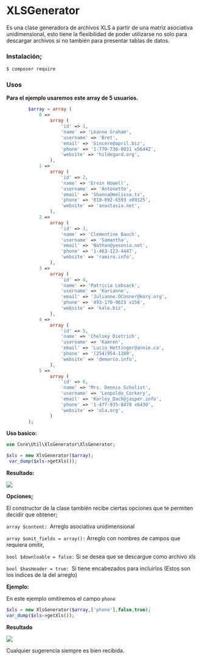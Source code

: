 # XLSGenerator

Es una clase generadora de archivos XLS a partir de una matriz asociativa unidimensional, esto tiene la flexibilidad de poder utilizarse no solo para descargar archivos si no también para presentar tablas de datos.


### Instalación;

```bash
$ composer require 
```

### Usos


**Para el ejemplo usaremos este array de 5 usuarios.**

```php
        $array = array (
            0 =>
                array (
                    'id' => 1,
                    'name' => 'Leanne Graham',
                    'username' => 'Bret',
                    'email' => 'Sincere@april.biz',
                    'phone' => '1-770-736-8031 x56442',
                    'website' => 'hildegard.org',
                ),
            1 =>
                array (
                    'id' => 2,
                    'name' => 'Ervin Howell',
                    'username' => 'Antonette',
                    'email' => 'Shanna@melissa.tv',
                    'phone' => '010-692-6593 x09125',
                    'website' => 'anastasia.net',
                ),
            2 =>
                array (
                    'id' => 3,
                    'name' => 'Clementine Bauch',
                    'username' => 'Samantha',
                    'email' => 'Nathan@yesenia.net',
                    'phone' => '1-463-123-4447',
                    'website' => 'ramiro.info',
                ),
            3 =>
                array (
                    'id' => 4,
                    'name' => 'Patricia Lebsack',
                    'username' => 'Karianne',
                    'email' => 'Julianne.OConner@kory.org',
                    'phone' => '493-170-9623 x156',
                    'website' => 'kale.biz',
                ),
            4 =>
                array (
                    'id' => 5,
                    'name' => 'Chelsey Dietrich',
                    'username' => 'Kamren',
                    'email' => 'Lucio_Hettinger@annie.ca',
                    'phone' => '(254)954-1289',
                    'website' => 'demarco.info',
                ),
            5 =>
                array (
                    'id' => 6,
                    'name' => 'Mrs. Dennis Schulist',
                    'username' => 'Leopoldo_Corkery',
                    'email' => 'Karley_Dach@jasper.info',
                    'phone' => '1-477-935-8478 x6430',
                    'website' => 'ola.org',
                )
        );
```

**Uso basico:**

```php
use Core\Util\XlsGenerator\XlsGenerator;

$xls = new XlsGenerator($array);
 var_dump($xls->getXls());
```

**Resultado:**

[![](https://i.imgur.com/9HBIpuj.png)](https://i.imgur.com/9HBIpuj.png)

**Opciones;**

El constructor de la clase también recibe ciertas opciones que te permiten decidir que obtener;

`array $content: `Arreglo asociativa unidimensional

`array $omit_fields = array():` Arreglo con nombres de campos que requiera omitir,

`bool $downloable = false:` Si se desea que se descargue como archivo xls

`bool $hasHeader = true: `Si tiene encabezados para incluirlos (Estos son los indices de la del arreglo)

**Ejemplo:**

En este ejemplo omitiremos el campo `phone`

```php
$xls = new XlsGenerator($array,['phone'],false,true);
var_dump($xls->getXls());
```
**Resultado**

[![](https://i.imgur.com/n8rZ1z4.png)](https://i.imgur.com/n8rZ1z4.png)

Cualquier sugerencia siempre es bien recibida.
